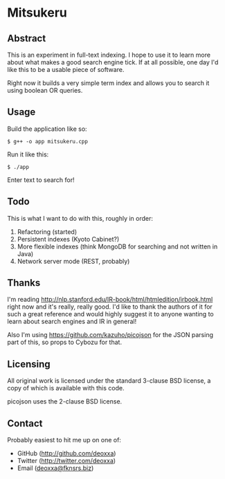Mitsukeru
=========

Abstract
--------

This is an experiment in full-text indexing. I hope to use it to learn more
about what makes a good search engine tick. If at all possible, one day I'd like
this to be a usable piece of software.

Right now it builds a very simple term index and allows you to search it using
boolean OR queries.

Usage
-----

Build the application like so:

    $ g++ -o app mitsukeru.cpp

Run it like this:

    $ ./app

Enter text to search for!

Todo
----

This is what I want to do with this, roughly in order:

1) Refactoring (started)
2) Persistent indexes (Kyoto Cabinet?)
3) More flexible indexes (think MongoDB for searching and not written in Java)
4) Network server mode (REST, probably)

Thanks
------

I'm reading http://nlp.stanford.edu/IR-book/html/htmledition/irbook.html right
now and it's really, really good. I'd like to thank the authors of it for such
a great reference and would highly suggest it to anyone wanting to learn about
search engines and IR in general!

Also I'm using https://github.com/kazuho/picojson for the JSON parsing part of
this, so props to Cybozu for that.

Licensing
---------

All original work is licensed under the standard 3-clause BSD license, a copy of
which is available with this code.

picojson uses the 2-clause BSD license.

Contact
-------

Probably easiest to hit me up on one of:

* GitHub (http://github.com/deoxxa)
* Twitter (http://twitter.com/deoxxa)
* Email (deoxxa@fknsrs.biz)
